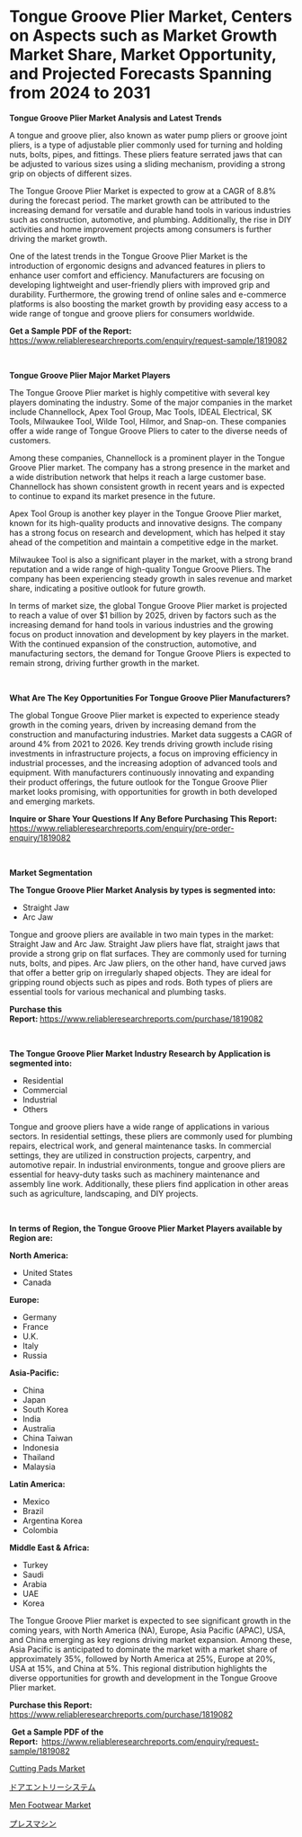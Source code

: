 <p><h1>Tongue Groove Plier Market, Centers on Aspects such as Market Growth Market Share, Market Opportunity, and Projected Forecasts Spanning from 2024 to 2031</h1></p><p><strong>Tongue Groove Plier Market Analysis and Latest Trends</strong></p>
<p><p>A tongue and groove plier, also known as water pump pliers or groove joint pliers, is a type of adjustable plier commonly used for turning and holding nuts, bolts, pipes, and fittings. These pliers feature serrated jaws that can be adjusted to various sizes using a sliding mechanism, providing a strong grip on objects of different sizes.</p><p>The Tongue Groove Plier Market is expected to grow at a CAGR of 8.8% during the forecast period. The market growth can be attributed to the increasing demand for versatile and durable hand tools in various industries such as construction, automotive, and plumbing. Additionally, the rise in DIY activities and home improvement projects among consumers is further driving the market growth.</p><p>One of the latest trends in the Tongue Groove Plier Market is the introduction of ergonomic designs and advanced features in pliers to enhance user comfort and efficiency. Manufacturers are focusing on developing lightweight and user-friendly pliers with improved grip and durability. Furthermore, the growing trend of online sales and e-commerce platforms is also boosting the market growth by providing easy access to a wide range of tongue and groove pliers for consumers worldwide.</p></p>
<p><strong>Get a Sample PDF of the Report:&nbsp;</strong> <a href="https://www.reliableresearchreports.com/enquiry/request-sample/1819082">https://www.reliableresearchreports.com/enquiry/request-sample/1819082</a></p>
<p>&nbsp;</p>
<p><strong>Tongue Groove Plier Major Market Players</strong></p>
<p><p>The Tongue Groove Plier market is highly competitive with several key players dominating the industry. Some of the major companies in the market include Channellock, Apex Tool Group, Mac Tools, IDEAL Electrical, SK Tools, Milwaukee Tool, Wilde Tool, Hilmor, and Snap-on. These companies offer a wide range of Tongue Groove Pliers to cater to the diverse needs of customers.</p><p>Among these companies, Channellock is a prominent player in the Tongue Groove Plier market. The company has a strong presence in the market and a wide distribution network that helps it reach a large customer base. Channellock has shown consistent growth in recent years and is expected to continue to expand its market presence in the future.</p><p>Apex Tool Group is another key player in the Tongue Groove Plier market, known for its high-quality products and innovative designs. The company has a strong focus on research and development, which has helped it stay ahead of the competition and maintain a competitive edge in the market.</p><p>Milwaukee Tool is also a significant player in the market, with a strong brand reputation and a wide range of high-quality Tongue Groove Pliers. The company has been experiencing steady growth in sales revenue and market share, indicating a positive outlook for future growth.</p><p>In terms of market size, the global Tongue Groove Plier market is projected to reach a value of over $1 billion by 2025, driven by factors such as the increasing demand for hand tools in various industries and the growing focus on product innovation and development by key players in the market. With the continued expansion of the construction, automotive, and manufacturing sectors, the demand for Tongue Groove Pliers is expected to remain strong, driving further growth in the market.</p></p>
<p>&nbsp;</p>
<p><strong>What Are The Key Opportunities For Tongue Groove Plier Manufacturers?</strong></p>
<p><p>The global Tongue Groove Plier market is expected to experience steady growth in the coming years, driven by increasing demand from the construction and manufacturing industries. Market data suggests a CAGR of around 4% from 2021 to 2026. Key trends driving growth include rising investments in infrastructure projects, a focus on improving efficiency in industrial processes, and the increasing adoption of advanced tools and equipment. With manufacturers continuously innovating and expanding their product offerings, the future outlook for the Tongue Groove Plier market looks promising, with opportunities for growth in both developed and emerging markets.</p></p>
<p><strong>Inquire or Share Your Questions If Any Before Purchasing This Report:</strong> <a href="https://www.reliableresearchreports.com/enquiry/pre-order-enquiry/1819082">https://www.reliableresearchreports.com/enquiry/pre-order-enquiry/1819082</a></p>
<p>&nbsp;</p>
<p><strong>Market Segmentation</strong></p>
<p><strong>The Tongue Groove Plier Market Analysis by types is segmented into:</strong></p>
<p><ul><li>Straight Jaw</li><li>Arc Jaw</li></ul></p>
<p><p>Tongue and groove pliers are available in two main types in the market: Straight Jaw and Arc Jaw. Straight Jaw pliers have flat, straight jaws that provide a strong grip on flat surfaces. They are commonly used for turning nuts, bolts, and pipes. Arc Jaw pliers, on the other hand, have curved jaws that offer a better grip on irregularly shaped objects. They are ideal for gripping round objects such as pipes and rods. Both types of pliers are essential tools for various mechanical and plumbing tasks.</p></p>
<p><strong>Purchase this Report:&nbsp;</strong><a href="https://www.reliableresearchreports.com/purchase/1819082">https://www.reliableresearchreports.com/purchase/1819082</a></p>
<p>&nbsp;</p>
<p><strong>The Tongue Groove Plier Market Industry Research by Application is segmented into:</strong></p>
<p><ul><li>Residential</li><li>Commercial</li><li>Industrial</li><li>Others</li></ul></p>
<p><p>Tongue and groove pliers have a wide range of applications in various sectors. In residential settings, these pliers are commonly used for plumbing repairs, electrical work, and general maintenance tasks. In commercial settings, they are utilized in construction projects, carpentry, and automotive repair. In industrial environments, tongue and groove pliers are essential for heavy-duty tasks such as machinery maintenance and assembly line work. Additionally, these pliers find application in other areas such as agriculture, landscaping, and DIY projects.</p></p>
<p>&nbsp;</p>
<p><strong>In terms of Region, the Tongue Groove Plier Market Players available by Region are:</strong></p>
<p>
    <p> <strong> North America: </strong>
        <ul>
            <li>United States</li>
            <li>Canada</li>
        </ul>
        </p> 
    <p> <strong> Europe: </strong>
        <ul>
            <li>Germany</li>
            <li>France</li>
            <li>U.K.</li>
            <li>Italy</li>
            <li>Russia</li>
        </ul>
        </p> 
    <p> <strong> Asia-Pacific: </strong>
        <ul>
            <li>China</li>
            <li>Japan</li>
            <li>South Korea</li>
            <li>India</li>
            <li>Australia</li>
            <li>China Taiwan</li>
            <li>Indonesia</li>
            <li>Thailand</li>
            <li>Malaysia</li>
        </ul>
        </p> 
    <p> <strong> Latin America: </strong>
        <ul>
            <li>Mexico</li>
            <li>Brazil</li>
            <li>Argentina Korea</li>
            <li>Colombia</li>
        </ul>
        </p> 
    <p> <strong> Middle East & Africa: </strong>
        <ul>
            <li>Turkey</li>
            <li>Saudi</li>
            <li>Arabia</li>
            <li>UAE</li>
            <li>Korea</li>
        </ul>
    </p>
    </p>
<p><p>The Tongue Groove Plier market is expected to see significant growth in the coming years, with North America (NA), Europe, Asia Pacific (APAC), USA, and China emerging as key regions driving market expansion. Among these, Asia Pacific is anticipated to dominate the market with a market share of approximately 35%, followed by North America at 25%, Europe at 20%, USA at 15%, and China at 5%. This regional distribution highlights the diverse opportunities for growth and development in the Tongue Groove Plier market.</p></p>
<p><strong>Purchase this Report: </strong><a href="https://www.reliableresearchreports.com/purchase/1819082">https://www.reliableresearchreports.com/purchase/1819082</a></p>
<p>&nbsp;<strong>Get a Sample PDF of the Report:&nbsp;&nbsp;</strong><a href="https://www.reliableresearchreports.com/enquiry/request-sample/1819082">https://www.reliableresearchreports.com/enquiry/request-sample/1819082</a></p>
<p><strong></strong></p>
<p><p><a href="https://github.com/lylyparadise/Market-Research-Report-List-2/blob/main/cutting-pads-market.md">Cutting Pads Market</a></p><p><a href="https://github.com/joaejkdzgyljvo6/Market-Research-Report-List-1/blob/main/81790193945.md">ドアエントリーシステム</a></p><p><a href="https://github.com/GroverBarry/Market-Research-Report-List-4/blob/main/men-footwear-market.md">Men Footwear Market</a></p><p><a href="https://github.com/ppmazlotr77499/Market-Research-Report-List-1/blob/main/88143653946.md">プレスマシン</a></p></p>